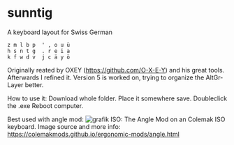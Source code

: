 # sunntig
A keyboard layout for Swiss German

```
z m l b p  ' , o u ü 
h s n t g  . r e i a 
k f w d v  j c ä y ö 
```

Originally reated by OXEY (https://github.com/O-X-E-Y) and his great tools. Afterwards I refined it.
Version 5 is worked on, trying to organize the AltGr-Layer better.


How to use it:
Download whole folder.
Place it somewhere save.
Doubleclick the .exe
Reboot computer.


Best used with angle mod:
![grafik](https://user-images.githubusercontent.com/65241975/200529481-8335f492-1a24-470b-9634-cc80dda86aff.png)
 ISO: The Angle Mod on an Colemak ISO keyboard.
Image source and more info: https://colemakmods.github.io/ergonomic-mods/angle.html
